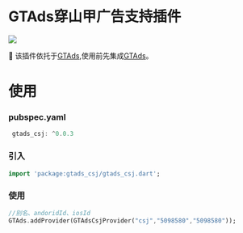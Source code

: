 # GTAds穿山甲广告支持插件
<p>
<a href="https://pub.flutter-io.cn/packages/gtads"><img src=https://img.shields.io/badge/gtads_csj-v0.0.3-success></a>
</p>

📢 该插件依托于[GTAds](https://github.com/gstory0404/GTAds),使用前先集成[GTAds](https://github.com/gstory0404/GTAds)。

# 使用

### pubspec.yaml
```dart
 gtads_csj: ^0.0.3
```

### 引入
```dart
import 'package:gtads_csj/gtads_csj.dart';
```

### 使用
```dart
//别名、andoridId、iosId
GTAds.addProvider(GTAdsCsjProvider("csj","5098580","5098580"));
```
